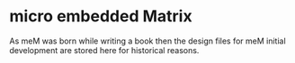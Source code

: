 # micro embedded Matrix

As meM was born while writing a book then the design files for meM initial development are stored here for historical reasons.


